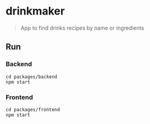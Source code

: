 # drinkmaker

> App to find drinks recipes by name or ingredients

## Run

### Backend

```shell
cd packages/backend
npm start
```

### Frontend

```shell
cd packages/frontend
npm start
```
